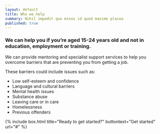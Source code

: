 ```yaml
---
layout: default
title: Who we help
summary: Nihil impedit quo minus id quod maxime placea
published: true
---
```


### We can help you if you’re aged 15-24 years old and not in education, employment or training.

We can provide mentoring and specialist support services to help you overcome barriers that are preventing you from getting a job. 

These barriers could include issues such as: 

* Low self-esteem and confidence
* Language and cultural barriers
* Mental health issues 
* Substance abuse
* Leaving care or in care
* Homelessness 
* Previous offenders

{% include box.html title="Ready to get started?" buttontext="Get started" url="#" %}
